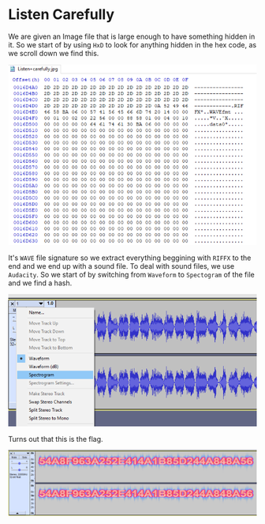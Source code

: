 # Listen Carefully

We are given an Image file that is large enough to have something hidden in it.
So we start of by using `HxD` to look for anything hidden in the hex code, as we scroll down we find this.

![1](https://github.com/GHAFRI/Writeups/blob/master/Stegnography/Oman%20National%20Cyber%20Security%20CTF%20Quals/Listen%20Carefully/1.PNG)

It's `WAVE` file signature so we extract everything beggining with `RIFFX` to the end and we end up with a sound file. To deal with sound files, we use `Audacity`.
So we start of by switching from `Waveform` to `Spectogram` of the file and we find a hash.

![2](https://github.com/GHAFRI/Writeups/blob/master/Stegnography/Oman%20National%20Cyber%20Security%20CTF%20Quals/Listen%20Carefully/2.png)

Turns out that this is the flag.

![3](https://github.com/GHAFRI/Writeups/blob/master/Stegnography/Oman%20National%20Cyber%20Security%20CTF%20Quals/Listen%20Carefully/3.png)








